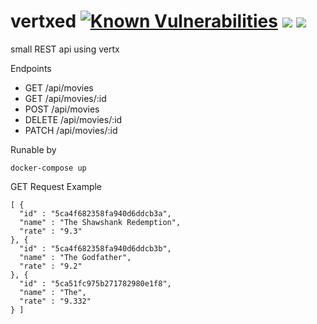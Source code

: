 # vertxed <a href="https://snyk.io/test/github/mhero/vertxed?targetFile=rx-rest%2Fpom.xml"><img src="https://snyk.io/test/github/mhero/vertxed/badge.svg?targetFile=rx-rest%2Fpom.xml" alt="Known Vulnerabilities" data-canonical-src="https://snyk.io/test/github/mhero/vertxed?targetFile=rx-rest%2Fpom.xml" style="max-width:100%;"></a> <a href="https://codeclimate.com/github/mhero/vertxed/maintainability"><img src="https://api.codeclimate.com/v1/badges/2ff61864555f6a504504/maintainability" /></a> <a href="https://codeclimate.com/github/mhero/vertxed/test_coverage"><img src="https://api.codeclimate.com/v1/badges/2ff61864555f6a504504/test_coverage" /></a>

small REST api using vertx


Endpoints

- GET /api/movies
- GET /api/movies/:id
- POST /api/movies
- DELETE /api/movies/:id
- PATCH /api/movies/:id

Runable by

```
docker-compose up
```


GET Request Example

```
[ {
  "id" : "5ca4f682358fa940d6ddcb3a",
  "name" : "The Shawshank Redemption",
  "rate" : "9.3"
}, {
  "id" : "5ca4f682358fa940d6ddcb3b",
  "name" : "The Godfather",
  "rate" : "9.2"
}, {
  "id" : "5ca51fc975b271782980e1f8",
  "name" : "The",
  "rate" : "9.332"
} ]
```

